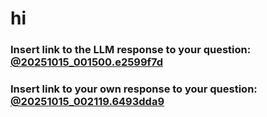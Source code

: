 # hi
### Insert link to the LLM response to your question: [@20251015_001500.e2599f7d](../../context/design/brainstorming/questioning.md/20251015_001500.e2599f7d.md)

### Insert link to your own response to your question: [@20251015_002119.6493dda9](../../context/design/brainstorming/questioning.md/20251015_002119.6493dda9.md)